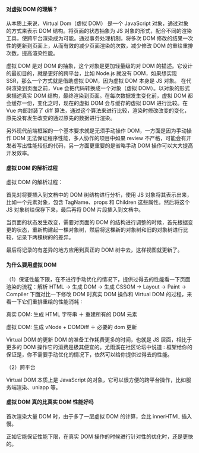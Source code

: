 <!--
 * @Author: Shu Binqi
 * @Date: 2023-03-02 00:53:21
 * @LastEditors: Shu Binqi
 * @LastEditTime: 2023-03-02 00:53:54
 * @Description: 八股文：虚拟 DOM
 * @Version: 1.0.0
 * @FilePath: \interviewQuestions\八股文\虚拟DOM.md
-->

#### 对虚拟 DOM 的理解？

从本质上来说，Virtual Dom（虚拟 DOM） 是一个 JavaScript 对象，通过对象的方式来表示 DOM 结构。将页面的状态抽象为 JS 对象的形式，配合不同的渲染工具，使跨平台渲染成为可能。通过事务处理机制，将多次 DOM 修改的结果一次性的更新到页面上，从而有效的减少页面渲染的次数，减少修改 DOM 的重绘重排次数，提高渲染性能。

虚拟 DOM 是对 DOM 的抽象，这个对象是更加轻量级的对 DOM 的描述。它设计的最初目的，就是更好的跨平台，比如 Node.js 就没有 DOM，如果想实现 SSR，那么一个方式就是借助虚拟 DOM，因为虚拟 DOM 本身是 JS 对象。 在代码渲染到页面之前，Vue 会把代码转换成一个对象（虚拟 DOM）。以对象的形式来描述真实 DOM 结构，最终渲染到页面。在每次数据发生变化前，虚拟 DOM 都会缓存一份，变化之时，现在的虚拟 DOM 会与缓存的虚拟 DOM 进行比较。在 Vue 内部封装了 diff 算法，通过这个算法来进行比较，渲染时修改改变的变化，原先没有发生改变的通过原先的数据进行渲染。

另外现代前端框架的一个基本要求就是无须手动操作 DOM，一方面是因为手动操作 DOM 无法保证程序性能，多人协作的项目中如果 review 不严格，可能会有开发者写出性能较低的代码，另一方面更重要的是省略手动 DOM 操作可以大大提高开发效率。

#### 虚拟 DOM 的解析过程

虚拟 DOM 的解析过程：

首先对将要插入到文档中的 DOM 树结构进行分析，使用 JS 对象将其表示出来，比如一个元素对象，包含 TagName、props 和 Children 这些属性。然后将这个 JS 对象树给保存下来，最后再将 DOM 片段插入到文档中。

当页面的状态发生改变，需要对页面的 DOM 的结构进行调整的时候，首先根据变更的状态，重新构建起一棵对象树，然后将这棵新的对象树和旧的对象树进行比较，记录下两棵树的的差异。

最后将记录的有差异的地方应用到真正的 DOM 树中去，这样视图就更新了。

#### 为什么要用虚拟 DOM

（1）保证性能下限，在不进行手动优化的情况下，提供过得去的性能看一下页面渲染的流程：解析 HTML -> 生成 DOM -> 生成 CSSOM -> Layout -> Paint -> Compiler 下面对比一下修改 DOM 时真实 DOM 操作和 Virtual DOM 的过程，来看一下它们重排重绘的性能消耗 ∶

真实 DOM∶ 生成 HTML 字符串 ＋ 重建所有的 DOM 元素

虚拟 DOM∶ 生成 vNode + DOMDiff ＋ 必要的 dom 更新

Virtual DOM 的更新 DOM 的准备工作耗费更多的时间，也就是 JS 层面，相比于更多的 DOM 操作它的消费是极其便宜的。尤雨溪在社区论坛中说道 ∶ 框架给你的保证是，你不需要手动优化的情况下，依然可以给你提供过得去的性能。

（2）跨平台

Virtual DOM 本质上是 JavaScript 的对象，它可以很方便的跨平台操作，比如服务端渲染、uniapp 等。

#### 虚拟 DOM 真的比真实 DOM 性能好吗

首次渲染大量 DOM 时，由于多了一层虚拟 DOM 的计算，会比 innerHTML 插入慢。

正如它能保证性能下限，在真实 DOM 操作的时候进行针对性的优化时，还是更快的。
